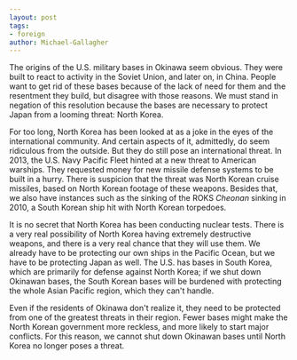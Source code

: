 ```yaml
---
layout: post
tags: 
- foreign
author: Michael-Gallagher
---
```

The origins of the U.S. military bases in Okinawa seem obvious. They were built to react to activity in the Soviet Union, and later on, in China. People want to get rid of these bases because of the lack of need for them and the resentment they build, but disagree with those reasons. We must stand in negation of this resolution because the bases are necessary to protect Japan from a looming threat: North Korea.

For too long, North Korea has been looked at as a joke in the eyes of the international community. And certain aspects of it, admittedly, do seem ridiculous from the outside. But they do still pose an international threat. In 2013, the U.S. Navy Pacific Fleet hinted at a new threat to American warships. They requested money for new missile defense systems to be built in a hurry. There is suspicion that the threat was North Korean cruise missiles, based on North Korean footage of these weapons. Besides that, we also have instances such as the sinking of the ROKS _Cheonan_ sinking in 2010, a South Korean ship hit with North Korean torpedoes.

It is no secret that North Korea has been conducting nuclear tests. There is a very real possibility of North Korea having extremely destructive weapons, and there is a very real chance that they will use them. We already have to be protecting our own ships in the Pacific Ocean, but we have to be protecting Japan as well. The U.S. has bases in South Korea, which are primarily for defense against North Korea; if we shut down Okinawan bases, the South Korean bases will be burdened with protecting the whole Asian Pacific region, which they can't handle.

Even if the residents of Okinawa don't realize it, they need to be protected from one of the greatest threats in their region. Fewer bases might make the North Korean government more reckless, and more likely to start major conflicts. For this reason, we cannot shut down Okinawan bases until North Korea no longer poses a threat.
